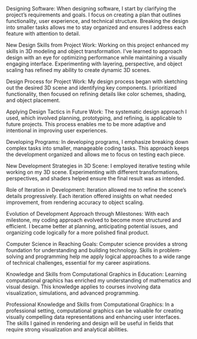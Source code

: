 Designing Software:
When designing software, I start by clarifying the project’s requirements and goals. I focus on creating a plan that outlines functionality, user experience, and technical structure. Breaking the design into smaller tasks allows me to stay organized and ensures I address each feature with attention to detail.

New Design Skills from Project Work:
Working on this project enhanced my skills in 3D modeling and object transformation. I’ve learned to approach design with an eye for optimizing performance while maintaining a visually engaging interface. Experimenting with layering, perspective, and object scaling has refined my ability to create dynamic 3D scenes.

Design Process for Project Work:
My design process began with sketching out the desired 3D scene and identifying key components. I prioritized functionality, then focused on refining details like color schemes, shading, and object placement.

Applying Design Tactics in Future Work:
The systematic design approach I used, which involved planning, prototyping, and refining, is applicable to future projects. This process enables me to be more adaptive and intentional in improving user experiences.

Developing Programs:
In developing programs, I emphasize breaking down complex tasks into smaller, manageable coding tasks. This approach keeps the development organized and allows me to focus on testing each piece.

New Development Strategies in 3D Scene:
I employed iterative testing while working on my 3D scene. Experimenting with different transformations, perspectives, and shaders helped ensure the final result was as intended.

Role of Iteration in Development:
Iteration allowed me to refine the scene’s details progressively. Each iteration offered insights on what needed improvement, from rendering accuracy to object scaling.

Evolution of Development Approach through Milestones:
With each milestone, my coding approach evolved to become more structured and efficient. I became better at planning, anticipating potential issues, and organizing code logically for a more polished final product.

Computer Science in Reaching Goals:
Computer science provides a strong foundation for understanding and building technology. Skills in problem-solving and programming help me apply logical approaches to a wide range of technical challenges, essential for my career aspirations.

Knowledge and Skills from Computational Graphics in Education:
Learning computational graphics has enriched my understanding of mathematics and visual design. This knowledge applies to courses involving data visualization, simulations, and advanced programming.

Professional Knowledge and Skills from Computational Graphics:
In a professional setting, computational graphics can be valuable for creating visually compelling data representations and enhancing user interfaces. The skills I gained in rendering and design will be useful in fields that require strong visualization and analytical abilities.
